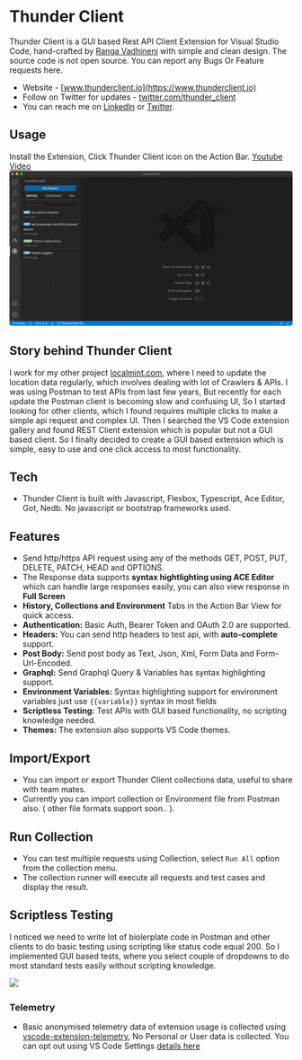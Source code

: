 # Thunder Client
Thunder Client is a GUI based Rest API Client Extension for Visual Studio Code, hand-crafted by [Ranga Vadhineni](https://twitter.com/ranga_vadhineni) with simple and clean design. The source code is not open source. You can report any Bugs Or Feature requests here.

* Website - [www.thunderclient.io](https://www.thunderclient.io)
* Follow on Twitter for updates - [twitter.com/thunder_client](https://twitter.com/thunder_client)
* You can reach me on [LinkedIn](https://www.linkedin.com/in/rangav/) or [Twitter](https://twitter.com/ranga_vadhineni).

## Usage
Install the Extension, Click Thunder Client icon on the Action Bar. [Youtube Video](https://www.youtube.com/watch?v=NKZ0ahNbmak)
![](images/thunder-client.gif)

## Story behind Thunder Client
I work for my other project [localmint.com](https://www.localmint.com/), where I need to update the location data regularly, which involves dealing with lot of Crawlers & APIs. I was using Postman to test APIs from last few years, But recently for each update the Postman client is becoming slow and confusing UI, So I started looking for other clients, which I found requires multiple clicks to make a simple api request and complex UI. Then I searched the VS Code extension gallery and found REST Client extension which is popular but not a GUI based client. So I finally decided to create a GUI based extension which is simple, easy to use and one click access to most functionality.

## Tech
* Thunder Client is built with Javascript, Flexbox, Typescript, Ace Editor, Got, Nedb. No javascript or bootstrap frameworks used.

## Features
* Send http/https API request using any of the methods GET, POST, PUT, DELETE, PATCH, HEAD and OPTIONS.
* The Response data supports **syntax hightlighting using ACE Editor** which can handle large responses easily, you can also view response in **Full Screen**
* **History, Collections and Environment** Tabs in the Action Bar View for quick access.
* **Authentication:** Basic Auth, Bearer Token and OAuth 2.0 are supported.
* **Headers:** You can send http headers to test api, with **auto-complete** support.
* **Post Body:** Send post body as Text, Json, Xml, Form Data and Form-Url-Encoded.
* **Graphql:** Send Graphql Query & Variables has syntax highlighting support.
* **Environment Variables:** Syntax highlighting support for environment variables just use `{{variable}}` syntax in most fields
* **Scriptless Testing:** Test APIs with GUI based functionality, no scripting knowledge needed.
* **Themes:** The extension also supports VS Code themes.

## Import/Export
* You can import or export Thunder Client collections data, useful to share with team mates.
* Currently you can import collection or Environment file from Postman also. ( other file formats support soon.. ).

## Run Collection
* You can test multiple requests using Collection, select `Run All` option from the collection menu.
* The collection runner will execute all requests and test cases and display the result.

## Scriptless Testing
I noticed we need to write lot of biolerplate code in Postman and other clients to do basic testing using scripting like status code equal 200. So I implemented GUI based tests, where you select couple of dropdowns to do most standard tests easily without scripting knowledge.

![](https://github.com/rangav/thunder-client-support/blob/master/images/thunder-client-tests.png?raw=true)

### Telemetry
* Basic anonymised telemetry data of extension usage is collected using [vscode-extension-telemetry](https://github.com/Microsoft/vscode-extension-telemetry), No Personal or User data is collected. You can opt out using VS Code Settings [details here](https://code.visualstudio.com/docs/getstarted/telemetry)

